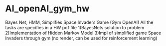 # AI_openAI_gym_hw
Bayes Net, HMM, Simplifies Space Invaders Game (Gym OpenAI)
All the tasks are specifies in a HW pdf file
1)BayesNets solution to problem
2)Implementation of Hidden Markov Model
3)Impl of simplified game Space Invaders through gym (no render, can be used for reinforcement learning)
